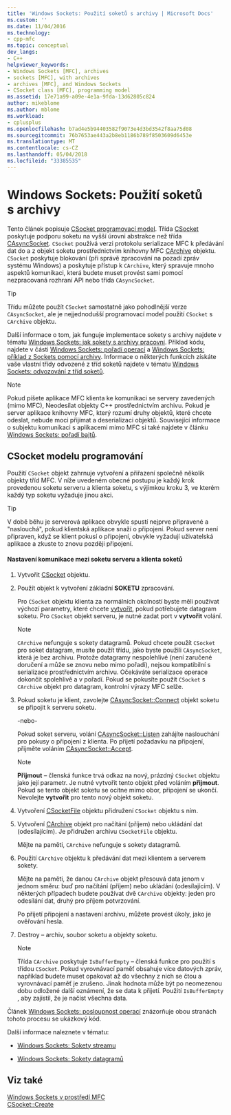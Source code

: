 ```yaml
---
title: 'Windows Sockets: Použití soketů s archivy | Microsoft Docs'
ms.custom: ''
ms.date: 11/04/2016
ms.technology:
- cpp-mfc
ms.topic: conceptual
dev_langs:
- C++
helpviewer_keywords:
- Windows Sockets [MFC], archives
- sockets [MFC], with archives
- archives [MFC], and Windows Sockets
- CSocket class [MFC], programming model
ms.assetid: 17e71a99-a09e-4e1a-9fda-13d62805c824
author: mikeblome
ms.author: mblome
ms.workload:
- cplusplus
ms.openlocfilehash: b7ad4e5b94403582f9073e4d3bd3542f8aa75d08
ms.sourcegitcommit: 76b7653ae443a2b8eb1186b789f8503609d6453e
ms.translationtype: MT
ms.contentlocale: cs-CZ
ms.lasthandoff: 05/04/2018
ms.locfileid: "33385535"
---
```

# <a name="windows-sockets-using-sockets-with-archives"></a>Windows Sockets: Použití soketů s archivy
Tento článek popisuje [CSocket programovací model](#_core_the_csocket_programming_model). Třída [CSocket](../mfc/reference/csocket-class.md) poskytuje podporu soketu na vyšší úrovni abstrakce než třída [CAsyncSocket](../mfc/reference/casyncsocket-class.md). `CSocket` používá verzi protokolu serializace MFC k předávání dat do a z objekt soketu prostřednictvím knihovny MFC [CArchive](../mfc/reference/carchive-class.md) objektu. `CSocket` poskytuje blokování (při správě zpracování na pozadí zpráv systému Windows) a poskytuje přístup k `CArchive`, který spravuje mnoho aspektů komunikaci, která budete muset provést sami pomocí nezpracovaná rozhraní API nebo třída `CAsyncSocket`.  
  
> [!TIP]
>  Třídu můžete použít `CSocket` samostatně jako pohodlnější verze `CAsyncSocket`, ale je nejjednodušší programovací model použití `CSocket` s `CArchive` objektu.  
  
 Další informace o tom, jak funguje implementace sokety s archivy najdete v tématu [Windows Sockets: jak sokety s archivy pracovní](../mfc/windows-sockets-how-sockets-with-archives-work.md). Příklad kódu, najdete v části [Windows Sockets: pořadí operací](../mfc/windows-sockets-sequence-of-operations.md) a [Windows Sockets: příklad z Sockets pomocí archivy](../mfc/windows-sockets-example-of-sockets-using-archives.md). Informace o některých funkcích získáte vaše vlastní třídy odvozené z tříd soketů najdete v tématu [Windows Sockets: odvozování z tříd soketů](../mfc/windows-sockets-deriving-from-socket-classes.md).  
  
> [!NOTE]
>  Pokud píšete aplikace MFC klienta ke komunikaci se servery zavedených (mimo MFC), Neodesílat objekty C++ prostřednictvím archivu. Pokud je server aplikace knihovny MFC, který rozumí druhy objektů, které chcete odeslat, nebude moci přijímat a deserializaci objektů. Související informace o subjektu komunikaci s aplikacemi mimo MFC si také najdete v článku [Windows Sockets: pořadí bajtů](../mfc/windows-sockets-byte-ordering.md).  
  
##  <a name="_core_the_csocket_programming_model"></a> CSocket modelu programování  
 Použití `CSocket` objekt zahrnuje vytvoření a přiřazení společně několik objekty tříd MFC. V níže uvedeném obecné postupu je každý krok provedenou soketu serveru a klienta soketu, s výjimkou kroku 3, ve kterém každý typ soketu vyžaduje jinou akci.  
  
> [!TIP]
>  V době běhu je serverová aplikace obvykle spustí nejprve připravené a "naslouchá", pokud klientská aplikace snaží o připojení. Pokud server není připraven, když se klient pokusí o připojení, obvykle vyžadují uživatelská aplikace a zkuste to znovu později připojení.  
  
#### <a name="to-set-up-communication-between-a-server-socket-and-a-client-socket"></a>Nastavení komunikace mezi soketu serveru a klienta soketů  
  
1.  Vytvořit [CSocket](../mfc/reference/csocket-class.md) objektu.  
  
2.  Použít objekt k vytvoření základní **SOKETU** zpracování.  
  
     Pro `CSocket` objektu klienta za normálních okolností byste měli používat výchozí parametry, které chcete [vytvořit](../mfc/reference/casyncsocket-class.md#create), pokud potřebujete datagram soketu. Pro `CSocket` objekt serveru, je nutné zadat port v **vytvořit** volání.  
  
    > [!NOTE]
    >  `CArchive` nefunguje s sokety datagramů. Pokud chcete použít `CSocket` pro soket datagram, musíte použít třídu, jako byste použili `CAsyncSocket`, která je bez archivu. Protože datagramy nespolehlivé (není zaručené doručení a může se znovu nebo mimo pořadí), nejsou kompatibilní s serializace prostřednictvím archivu. Očekáváte serializace operace dokončit spolehlivě a v pořadí. Pokud se pokusíte použít `CSocket` s `CArchive` objekt pro datagram, kontrolní výrazy MFC selže.  
  
3.  Pokud soketu je klient, zavolejte [CAsyncSocket::Connect](../mfc/reference/casyncsocket-class.md#connect) objekt soketu se připojit k serveru soketu.  
  
     -nebo-  
  
     Pokud soket serveru, volání [CAsyncSocket::Listen](../mfc/reference/casyncsocket-class.md#listen) zahájíte naslouchání pro pokusy o připojení z klienta. Po přijetí požadavku na připojení, přijměte voláním [CAsyncSocket::Accept](../mfc/reference/casyncsocket-class.md#accept).  
  
    > [!NOTE]
    >  **Přijmout** – členská funkce trvá odkaz na nový, prázdný `CSocket` objektu jako její parametr. Je nutné vytvořit tento objekt před voláním **přijmout**. Pokud se tento objekt soketu se ocitne mimo obor, připojení se ukončí. Nevolejte **vytvořit** pro tento nový objekt soketu.  
  
4.  Vytvoření [CSocketFile](../mfc/reference/csocketfile-class.md) objektu přidružení `CSocket` objektu s ním.  
  
5.  Vytvoření [CArchive](../mfc/reference/carchive-class.md) objekt pro načítání (příjem) nebo ukládání dat (odesílajícím). Je přidružen archivu `CSocketFile` objektu.  
  
     Mějte na paměti, `CArchive` nefunguje s sokety datagramů.  
  
6.  Použití `CArchive` objektu k předávání dat mezi klientem a serverem sokety.  
  
     Mějte na paměti, že danou `CArchive` objekt přesouvá data jenom v jednom směru: buď pro načítání (příjem) nebo ukládání (odesílajícím). V některých případech budete používat dvě `CArchive` objekty: jeden pro odesílání dat, druhý pro příjem potvrzování.  
  
     Po přijetí připojení a nastavení archivu, můžete provést úkoly, jako je ověřování hesla.  
  
7.  Destroy – archiv, soubor soketu a objekty soketu.  
  
    > [!NOTE]
    >  Třída `CArchive` poskytuje `IsBufferEmpty` – členská funkce pro použití s třídou `CSocket`. Pokud vyrovnávací paměť obsahuje více datových zpráv, například budete muset opakovat až do všechny z nich se čtou a vyrovnávací paměť je zrušeno. Jinak hodnota může být po neomezenou dobu odložené další oznámení, že se data k přijetí. Použití `IsBufferEmpty` , aby zajistil, že je načíst všechna data.  
  
 Článek [Windows Sockets: posloupnost operací](../mfc/windows-sockets-sequence-of-operations.md) znázorňuje obou stranách tohoto procesu se ukázkový kód.  
  
 Další informace naleznete v tématu:  
  
-   [Windows Sockets: Sokety streamu](../mfc/windows-sockets-stream-sockets.md)  
  
-   [Windows Sockets: Sokety datagramů](../mfc/windows-sockets-datagram-sockets.md)  
  
## <a name="see-also"></a>Viz také  
 [Windows Sockets v prostředí MFC](../mfc/windows-sockets-in-mfc.md)   
 [CSocket::Create](../mfc/reference/csocket-class.md#create)

